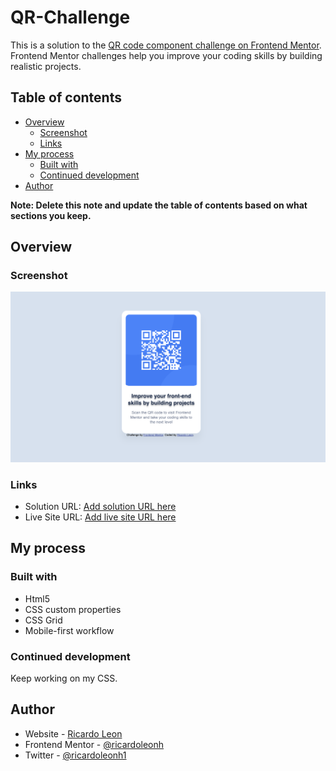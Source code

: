# QR-Challenge
 
This is a solution to the [QR code component challenge on Frontend Mentor](https://www.frontendmentor.io/challenges/qr-code-component-iux_sIO_H). Frontend Mentor challenges help you improve your coding skills by building realistic projects. 

## Table of contents

- [Overview](#overview)
  - [Screenshot](#screenshot)
  - [Links](#links)
- [My process](#my-process)
  - [Built with](#built-with)
  - [Continued development](#continued-development)
- [Author](#author)

**Note: Delete this note and update the table of contents based on what sections you keep.**

## Overview

### Screenshot

![](./images/Mobile-screenshot.png)

### Links

- Solution URL: [Add solution URL here](https://your-solution-url.com)
- Live Site URL: [Add live site URL here](https://your-live-site-url.com)

## My process

### Built with

- Html5
- CSS custom properties
- CSS Grid
- Mobile-first workflow

### Continued development
Keep working on my CSS.

## Author

- Website - [Ricardo Leon](https://github.com/ricardoleonh)
- Frontend Mentor - [@ricardoleonh](https://www.frontendmentor.io/profile/ricardoleonh)
- Twitter - [@ricardoleonh1](https://www.twitter.com/ricardoleonh1)



